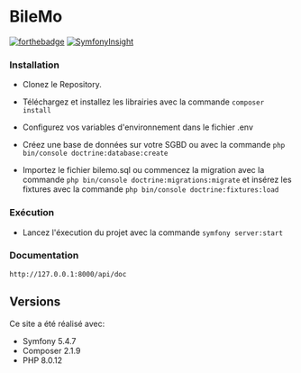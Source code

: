 # BileMo

[![forthebadge](https://forthebadge.com/images/badges/built-with-love.svg)](http://forthebadge.com)
[![SymfonyInsight](https://insight.symfony.com/projects/7f26dd7f-2105-4602-9f7c-09761d4c290c/small.svg)](https://insight.symfony.com/projects/7f26dd7f-2105-4602-9f7c-09761d4c290c)

### Installation

- Clonez le Repository.

- Téléchargez et installez les librairies avec la commande ``composer install``

- Configurez vos variables d'environnement dans le fichier .env

- Créez une base de données sur votre SGBD ou avec la commande ``php bin/console doctrine:database:create``

- Importez le fichier bilemo.sql ou commencez la migration avec la commande ``php bin/console doctrine:migrations:migrate`` et insérez les fixtures avec la commande ``php bin/console doctrine:fixtures:load``

### Exécution

- Lancez l'éxecution du projet avec la commande ``symfony server:start``

### Documentation

``http://127.0.0.1:8000/api/doc``

## Versions

Ce site a été réalisé avec:
- Symfony 5.4.7
- Composer 2.1.9
- PHP 8.0.12